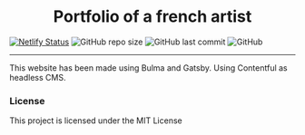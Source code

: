 <h1 align="center"> Portfolio of a french artist </h1>

[![Netlify Status](https://api.netlify.com/api/v1/badges/6f440af3-7a0b-48c0-9947-83613c53e57b/deploy-status)](https://app.netlify.com/sites/nicolasreveillard/deploys)
![GitHub repo size](https://img.shields.io/github/repo-size/theorevei/nicolasreveillard)
![GitHub last commit](https://img.shields.io/github/last-commit/theorevei/nicolasreveillard)
![GitHub](https://img.shields.io/github/license/theorevei/nicolasreveillard)

<hr/>

<p> This website has been made using Bulma and Gatsby. Using Contentful as headless CMS.</p>

<h3>License</h3>

This project is licensed under the MIT License

